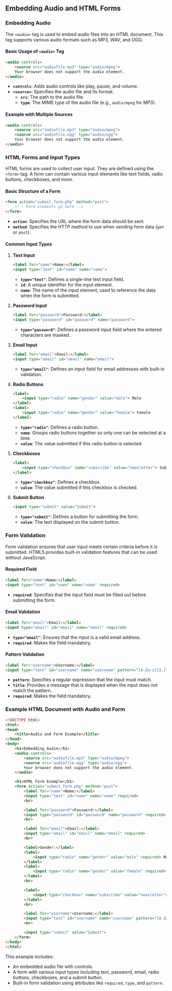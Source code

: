 ## Embedding Audio and HTML Forms

### Embedding Audio

The `<audio>` tag is used to embed audio files into an HTML document. This tag supports various audio formats such as MP3, WAV, and OGG. 

#### Basic Usage of `<audio>` Tag

```html
<audio controls>
    <source src="audiofile.mp3" type="audio/mpeg">
    Your browser does not support the audio element.
</audio>
```

- **`controls`**: Adds audio controls like play, pause, and volume.
- **`<source>`**: Specifies the audio file and its format.
  - **`src`**: The path to the audio file.
  - **`type`**: The MIME type of the audio file (e.g., `audio/mpeg` for MP3).

#### Example with Multiple Sources

```html
<audio controls>
    <source src="audiofile.mp3" type="audio/mpeg">
    <source src="audiofile.ogg" type="audio/ogg">
    Your browser does not support the audio element.
</audio>
```

### HTML Forms and Input Types

HTML forms are used to collect user input. They are defined using the `<form>` tag. A form can contain various input elements like text fields, radio buttons, checkboxes, and more.

#### Basic Structure of a Form

```html
<form action="submit_form.php" method="post">
    <!-- Form elements go here -->
</form>
```

- **`action`**: Specifies the URL where the form data should be sent.
- **`method`**: Specifies the HTTP method to use when sending form data (`get` or `post`).

#### Common Input Types

1. **Text Input**

    ```html
    <label for="name">Name:</label>
    <input type="text" id="name" name="name">
    ```

    - **`type="text"`**: Defines a single-line text input field.
    - **`id`**: A unique identifier for the input element.
    - **`name`**: The name of the input element, used to reference the data when the form is submitted.

2. **Password Input**

    ```html
    <label for="password">Password:</label>
    <input type="password" id="password" name="password">
    ```

    - **`type="password"`**: Defines a password input field where the entered characters are masked.

3. **Email Input**

    ```html
    <label for="email">Email:</label>
    <input type="email" id="email" name="email">
    ```

    - **`type="email"`**: Defines an input field for email addresses with built-in validation.

4. **Radio Buttons**

    ```html
    <label>
        <input type="radio" name="gender" value="male"> Male
    </label>
    <label>
        <input type="radio" name="gender" value="female"> Female
    </label>
    ```

    - **`type="radio"`**: Defines a radio button.
    - **`name`**: Groups radio buttons together so only one can be selected at a time.
    - **`value`**: The value submitted if this radio button is selected.

5. **Checkboxes**

    ```html
    <label>
        <input type="checkbox" name="subscribe" value="newsletter"> Subscribe to newsletter
    </label>
    ```

    - **`type="checkbox"`**: Defines a checkbox.
    - **`value`**: The value submitted if this checkbox is checked.

6. **Submit Button**

    ```html
    <input type="submit" value="Submit">
    ```

    - **`type="submit"`**: Defines a button for submitting the form.
    - **`value`**: The text displayed on the submit button.

### Form Validation

Form validation ensures that user input meets certain criteria before it is submitted. HTML5 provides built-in validation features that can be used without JavaScript.

#### Required Field

```html
<label for="name">Name:</label>
<input type="text" id="name" name="name" required>
```

- **`required`**: Specifies that the input field must be filled out before submitting the form.

#### Email Validation

```html
<label for="email">Email:</label>
<input type="email" id="email" name="email" required>
```

- **`type="email"`**: Ensures that the input is a valid email address.
- **`required`**: Makes the field mandatory.

#### Pattern Validation

```html
<label for="username">Username:</label>
<input type="text" id="username" name="username" pattern="[A-Za-z]{3,}" title="Only letters are allowed and at least 3 characters" required>
```

- **`pattern`**: Specifies a regular expression that the input must match.
- **`title`**: Provides a message that is displayed when the input does not match the pattern.
- **`required`**: Makes the field mandatory.

### Example HTML Document with Audio and Form

```html
<!DOCTYPE html>
<html>
<head>
    <title>Audio and Form Example</title>
</head>
<body>
    <h1>Embedding Audio</h1>
    <audio controls>
        <source src="audiofile.mp3" type="audio/mpeg">
        <source src="audiofile.ogg" type="audio/ogg">
        Your browser does not support the audio element.
    </audio>

    <h1>HTML Form Example</h1>
    <form action="submit_form.php" method="post">
        <label for="name">Name:</label>
        <input type="text" id="name" name="name" required>
        <br>

        <label for="password">Password:</label>
        <input type="password" id="password" name="password" required>
        <br>

        <label for="email">Email:</label>
        <input type="email" id="email" name="email" required>
        <br>

        <label>Gender:</label>
        <label>
            <input type="radio" name="gender" value="male" required> Male
        </label>
        <label>
            <input type="radio" name="gender" value="female" required> Female
        </label>
        <br>

        <label>
            <input type="checkbox" name="subscribe" value="newsletter"> Subscribe to newsletter
        </label>
        <br>

        <label for="username">Username:</label>
        <input type="text" id="username" name="username" pattern="[A-Za-z]{3,}" title="Only letters are allowed and at least 3 characters" required>
        <br>

        <input type="submit" value="Submit">
    </form>
</body>
</html>
```

This example includes:
- An embedded audio file with controls.
- A form with various input types including text, password, email, radio buttons, checkboxes, and a submit button.
- Built-in form validation using attributes like `required`, `type`, and `pattern`.